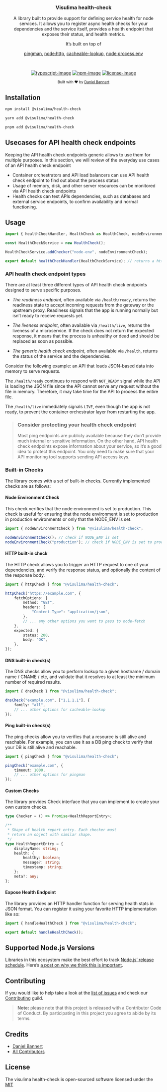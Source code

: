 <div align="center">
  <h3>Visulima health-check</h3>
  <p>
  A library built to provide support for defining service health for node services. It allows you to register async health checks for your dependencies and the service itself, provides a health endpoint that exposes their status, and health metrics.

It’s built on top of

[pingman](https://github.com/dopecodez/pingman),
[node:http](https://nodejs.org/api/http.html),
[cacheable-lookup](https://github.com/szmarczak/cacheable-lookup),
[node:process.env](https://nodejs.org/docs/latest/api/process.html#process_process_env)

  </p>
</div>

<br />

<div align="center">

[![typescript-image]][typescript-url] [![npm-image]][npm-url] [![license-image]][license-url]

</div>

<div align="center">
  <sub>Built with ❤︎ by <a href="https://twitter.com/_prisis_">Daniel Bannert</a></sub>
</div>

## Installation

```sh
npm install @visulima/health-check
```

```sh
yarn add @visulima/health-check
```

```sh
pnpm add @visulima/health-check
```

## Usecases for API health check endpoints

Keeping the API health check endpoints generic allows  to use them for multiple purposes. In this section, we will review  of the everyday use cases of an API health check endpoint

-   Container orchestrators and API load balancers can use API health check endpoint to find out about the process status
-   Usage of memory, disk, and other server resources can be monitored via API health check endpoints
-   Health checks can test APIs dependencies, such as databases and external service endpoints, to confirm availability and normal functioning.

## Usage

```ts
import { healthCheckHandler, HealthCheck as HealthCheck, nodeEnvironmentCheck } from "@visulima/health-check";

const HealthCheckService = new HealthCheck();

HealthCheckService.addChecker("node-env", nodeEnvironmentCheck);

export default healthCheckHandler(HealthCheckService); // returns a http handler
```

### API health check endpoint types

There are at least three different types of API health check endpoints designed to serve specific purposes.

-   _The readiness endpoint_, often available via `/health/ready`, returns the readiness state to accept incoming requests from the gateway or the upstream proxy. Readiness signals that the app is running normally but isn’t ready to receive requests  yet.

-   _The liveness endpoint_, often available via `/health/live`, returns the liveness of a microservice. If the check does not return the expected response, it means that the process is unhealthy or dead and should be replaced as soon as possible.

-   _The generic health check endpoint_, often available via `/health`, returns the status of the service and the dependencies.

Consider the following example: an API that loads JSON-based data into memory to serve requests.

The `/health/ready` continues to respond with `NOT_READY` signal while the API is loading the JSON file since the API cannot serve any request without the file in memory. Therefore, it may take  time for the API to process the entire file.

The `/health/live` immediately signals `LIVE`, even though the app is not ready, to prevent the container orchestrator layer from restarting the app.

> ### Consider protecting your health check endpoint
>
> Most ping endpoints are publicly available because they don’t provide much internal or sensitive information. On the other hand, API health check endpoints expose information about your service, so it’s a good idea to protect this endpoint. You only need to make sure that your API monitoring tool supports sending API access keys.

### Built-in Checks

The library comes with a set of built-in checks. Currently implemented checks are as follows:

#### Node Environment Check

This check verifies that the node environment is set to production.
This check is useful for ensuring that the node environment is set to production in production environments or only that the NODE_ENV is set.

```ts
import { nodeEnvironmentCheck } from "@visulima/health-check";

nodeEnvironmentCheck(); // check if NODE_ENV is set
nodeEnvironmentCheck("production"); // check if NODE_ENV is set to production
```

#### HTTP built-in check

The HTTP check allows you to trigger an HTTP request to one of your dependencies, and verify the response status, and optionally the content of the response body.

```ts
import { httpCheck } from "@visulima/health-check";

httpCheck("https://example.com", {
    fetchOptions: {
        method: "GET",
        headers: {
            "Content-Type": "application/json",
        },
        // ... any other options you want to pass to node-fetch
    },
    expected: {
        status: 200,
        body: "OK",
    },
});
```

#### DNS built-in check(s)

The DNS checks allow you to perform lookup to a given hostname / domain name / CNAME / etc, and validate that it resolves to at least the minimum number of required results.

```ts
import { dnsCheck } from "@visulima/health-check";

dnsCheck("example.com", ["1.1.1.1"], {
    family: "all",
    // ... other options for cacheable-lookup
});
```

#### Ping built-in check(s)

The ping checks allow you to verifies that a resource is still alive and reachable. For example, you can use it as a DB ping check to verify that your DB is still alive and reachable.

```ts
import { pingCheck } from "@visulima/health-check";

pingCheck("example.com", {
    timeout: 1000,
    // ... other options for pingman
});
```

#### Custom Checks

The library provides Check interface that you can implement to create your own custom checks.

```ts
type Checker = () => Promise<HealthReportEntry>;

/**
 * Shape of health report entry. Each checker must
 * return an object with similar shape.
 */
type HealthReportEntry = {
    displayName: string;
    health: {
        healthy: boolean;
        message?: string;
        timestamp: string;
    };
    meta?: any;
};
```

#### Expose Health Endpoint

The library provides an HTTP handler function for serving health stats in JSON format. You can register it using your favorite HTTP implementation like so:

```ts
import { handleHealthCheck } from "@visulima/health-check";

export default handleHealthCheck();
```

## Supported Node.js Versions

Libraries in this ecosystem make the best effort to track
[Node.js’ release schedule](https://github.com/nodejs/release#release-schedule). Here’s [a
post on why we think this is important](https://medium.com/the-node-js-collection/maintainers-should-consider-following-node-js-release-schedule-ab08ed4de71a).

## Contributing

If you would like to help take a look at the [list of issues](https://github.com/visulima/visulima/issues) and check our [Contributing](.github/CONTRIBUTING.md) guild.

> **Note:** please note that this project is released with a Contributor Code of Conduct. By participating in this project you agree to abide by its terms.

## Credits

-   [Daniel Bannert](https://github.com/prisis)
-   [All Contributors](https://github.com/visulima/visulima/graphs/contributors)

## License

The visulima health-check is open-sourced software licensed under the [MIT][license-url]

[typescript-image]: https://img.shields.io/badge/Typescript-294E80.svg?style=for-the-badge&logo=typescript
[typescript-url]: "typescript"
[license-image]: https://img.shields.io/npm/l/@visulima/health-check?color=blueviolet&style=for-the-badge
[license-url]: LICENSE.md "license"
[npm-image]: https://img.shields.io/npm/v/@visulima/health-check/alpha.svg?style=for-the-badge&logo=npm
[npm-url]: https://www.npmjs.com/package/@visulima/health-check/v/alpha "npm"
